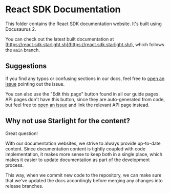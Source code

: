 # React SDK Documentation

This folder contains the React SDK documentation website. It's built using Docusaurus 2.

You can check out the latest built documentation at
[https://react.sdk.starlight.sh](https://react.sdk.starlight.sh/), which follows the `main` branch.

## Suggestions

If you find any typos or confusing sections in our docs, feel free to 
[open an issue](https://github.com/starlightcms/react-sdk/issues) pointing out the issue. 

You can also use the "Edit this page" button found in all our guide pages. API pages don't have this button, since
they are auto-generated from code, but feel free to [open an issue](https://github.com/starlightcms/react-sdk/issues)
and link the relevant API page instead.

## Why not use Starlight for the content?

Great question!

With our documentation websites, we strive to always provide up-to-date content. Since documentation content is tightly
coupled with code implementation, it makes more sense to keep both in a single place, which makes it easier to update
documentation as part of the development process.

This way, when we commit new code to the repository, we can make sure that we've updated the docs accordingly before
merging any changes into release branches.
